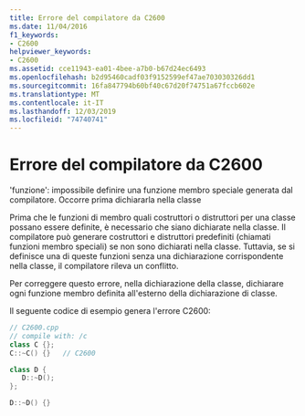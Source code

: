 ```yaml
---
title: Errore del compilatore da C2600
ms.date: 11/04/2016
f1_keywords:
- C2600
helpviewer_keywords:
- C2600
ms.assetid: cce11943-ea01-4bee-a7b0-b67d24ec6493
ms.openlocfilehash: b2d95460cadf03f9152599ef47ae703030326dd1
ms.sourcegitcommit: 16fa847794b60bf40c67d20f74751a67fccb602e
ms.translationtype: MT
ms.contentlocale: it-IT
ms.lasthandoff: 12/03/2019
ms.locfileid: "74740741"
---
```

# <a name="compiler-error-c2600"></a>Errore del compilatore da C2600

'funzione': impossibile definire una funzione membro speciale generata dal compilatore. Occorre prima dichiararla nella classe

Prima che le funzioni di membro quali costruttori o distruttori per una classe possano essere definite, è necessario che siano dichiarate nella classe. Il compilatore può generare costruttori e distruttori predefiniti (chiamati funzioni membro speciali) se non sono dichiarati nella classe. Tuttavia, se si definisce una di queste funzioni senza una dichiarazione corrispondente nella classe, il compilatore rileva un conflitto.

Per correggere questo errore, nella dichiarazione della classe, dichiarare ogni funzione membro definita all'esterno della dichiarazione di classe.

Il seguente codice di esempio genera l'errore C2600:

```cpp
// C2600.cpp
// compile with: /c
class C {};
C::~C() {}   // C2600

class D {
   D::~D();
};

D::~D() {}
```
